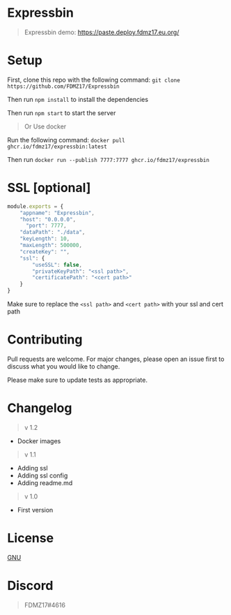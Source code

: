 # Expressbin
> 
> Expressbin demo: https://paste.deploy.fdmz17.eu.org/

# Setup
First, clone this repo with the following command: `git clone https://github.com/FDMZ17/Expressbin`

Then run `npm install` to install the dependencies

Then run `npm start` to start the server

> Or
Use docker

Run the following command: `docker pull ghcr.io/fdmz17/expressbin:latest`

Then run `docker run --publish 7777:7777 ghcr.io/fdmz17/expressbin` 


# SSL [optional]

```javascript
module.exports = {
	"appname": "Expressbin",
	"host": "0.0.0.0",
	  "port": 7777,
	"dataPath": "./data",
	"keyLength": 10,
	"maxLength": 500000,
	"createKey": "",
	"ssl": {
		"useSSL": false,
		"privateKeyPath": "<ssl path>",
		"certificatePath": "<cert path>"
	}
}
```
Make sure to replace the `<ssl path>` and `<cert path>` with your ssl and cert path
	

# Contributing
Pull requests are welcome. For major changes, please open an issue first to discuss what you would like to change.

Please make sure to update tests as appropriate.

# Changelog
> v 1.2
- Docker images

> v 1.1
- Adding ssl 
- Adding ssl config
- Adding readme.md

> v 1.0
- First version

# License
[GNU](https://choosealicense.com/licenses/agpl-3.0/)

# Discord
> FDMZ17#4616
